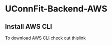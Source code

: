 # UConnFit-Backend-AWS

## Install AWS CLI
To download AWS CLI check out this[link](https://docs.aws.amazon.com/cli/latest/userguide/getting-started-install.html)
